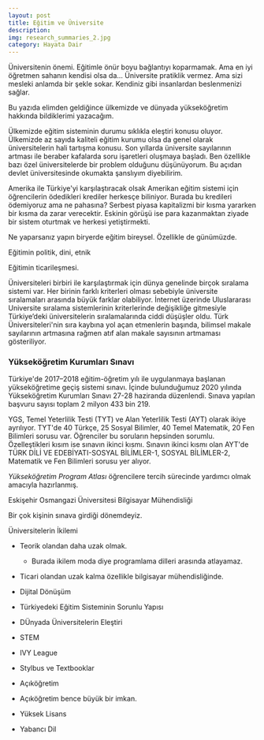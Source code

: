 ```yaml
---
layout: post
title: Eğitim ve Üniversite
description: 
img: research_summaries_2.jpg
category: Hayata Dair
---
```


Üniversitenin önemi. Eğitimle önür boyu bağlantıyı koparmamak. Ama en iyi öğretmen sahanın kendisi olsa da...
Üniversite pratiklik vermez. Ama sizi mesleki anlamda bir şekle sokar. Kendiniz gibi insanlardan beslenmenizi sağlar.

Bu yazıda elimden geldiğince ülkemizde ve dünyada yükseköğretim hakkında bildiklerimi yazacağım. 

Ülkemizde eğitim sisteminin durumu sıklıkla eleştiri konusu oluyor. Ülkemizde az sayıda kaliteli eğitim kurumu olsa da genel olarak üniversitelerin hali tartışma konusu.
Son yıllarda üniversite sayılarının artması ile beraber kafalarda soru işaretleri oluşmaya başladı. Ben özellikle bazı özel üniversitelerde bir problem olduğunu düşünüyorum. Bu açıdan devlet üniversitesinde okumakta şanslıyım diyebilirim.

Amerika ile Türkiye'yi karşılaştıracak olsak Amerikan eğitim sistemi için öğrencilerin ödedikleri krediler herkesçe biliniyor. Burada bu kredileri ödemiyoruz ama ne pahasına? Serbest piyasa kapitalizmi bir kısma yararken bir kısma da zarar verecektir. Eskinin görüşü ise para kazanmaktan ziyade bir sistem oturtmak ve herkesi yetiştirmekti. 

Ne yaparsanız yapın biryerde eğitim bireysel. Özellikle de günümüzde. 

Eğitimin politik, dini, etnik 

Eğitimin ticarileşmesi. 


Üniversiteleri birbiri ile karşılaştırmak için dünya genelinde birçok sıralama sistemi var.
Her birinin farklı kriterleri olması sebebiyle üniversite sıralamaları arasında büyük farklar olabiliyor. 
İnternet üzerinde Uluslararası Universite sıralama sistemlerinin kriterlerinde değişikliğe gitmesiyle Türkiye’deki üniversitelerin sıralamalarında ciddi düşüşler oldu.
Türk Üniversiteleri'nin sıra kaybına yol açan etmenlerin başında, bilimsel makale sayılarının artmasına rağmen atıf alan makale sayısının artmaması gösteriliyor.

### Yükseköğretim Kurumları Sınavı

Türkiye'de 2017–2018 eğitim-öğretim yılı ile uygulanmaya başlanan yükseköğretime geçiş sistemi sınavı. İçinde bulunduğumuz 2020 yılında Yükseköğretim Kurumları Sınavı 27-28 haziranda düzenlendi. Sınava yapılan başvuru sayısı toplam 2 milyon 433 bin 219. 

YGS, Temel Yeterlilik Testi (TYT) ve Alan Yeterlilik Testi (AYT) olarak ikiye ayrılıyor. TYT'de 40 Türkçe, 25 Sosyal Bilimler, 40 Temel Matematik, 20 Fen Bilimleri sorusu var. Öğrenciler bu soruların hepsinden sorumlu. Özelleştikleri kısım ise sınavın ikinci kısmı. Sınavın ikinci kısmı olan AYT'de TÜRK DİLİ VE EDEBİYATI-SOSYAL BİLİMLER-1, SOSYAL BİLİMLER-2, Matematik ve Fen Bilimleri sorusu yer alıyor. 

*Yükseköğretim Program Atlası* öğrencilere tercih sürecinde yardımcı olmak amacıyla hazırlanmış.

Eskişehir Osmangazi Üniversitesi Bilgisayar Mühendisliği

Bir çok kişinin sınava girdiği dönemdeyiz.

Üniversitelerin İkilemi
* Teorik olandan daha uzak olmak. 
    * Burada ikilem moda diye programlama dilleri arasında atlayamaz. 
* Ticari olandan uzak kalma özellikle bilgisayar mühendisliğinde.


* Dijital Dönüşüm
* Türkiyedeki Eğitim Sisteminin Sorunlu Yapısı
* DÜnyada Üniversitelerin Eleştiri
* STEM
* IVY League
* Stylbus ve Textbooklar
* Açıköğretim
* Açıköğretim bence büyük bir imkan.
* Yüksek Lisans
* Yabancı Dil
